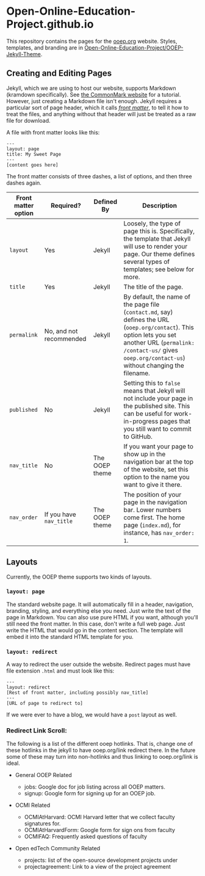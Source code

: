 # Open-Online-Education-Project.github.io

This repository contains the pages for the [ooep.org](https://ooep.org) website.  Styles, templates, and branding are in [Open-Online-Education-Project/OOEP-Jekyll-Theme](https://github.com/Open-Online-Education-Project/OOEP-Jekyll-Theme).

## Creating and Editing Pages

Jekyll, which we are using to host our website, supports Markdown (kramdown specifically).  See [the CommonMark website](https://commonmark.org/help/) for a tutorial.  However, just creating a Markdown file isn't enough.  Jekyll requires a particular sort of page header, which it calls [_front matter_](https://jekyllrb.com/docs/front-matter/), to tell it how to treat the files, and anything without that header will just be treated as a raw file for download.

A file with front matter looks like this:
```
---
layout: page
title: My Sweet Page
---
[content goes here]
```

The front matter consists of three dashes, a list of options, and then three dashes again.

| Front matter option | Required? | Defined By | Description |
| --- | --- | --- | --- |
| `layout` | Yes | Jekyll | Loosely, the type of page this is.  Specifically, the template that Jekyll will use to render your page.  Our theme defines several types of templates; see below for more. |
| `title` | Yes | Jekyll | The title of the page. |
| `permalink` | No, and not recommended | Jekyll | By default, the name of the page file (`contact.md`, say) defines the URL (`ooep.org/contact`).  This option lets you set another URL (`permalink: /contact-us/` gives `ooep.org/contact-us`) without changing the filename. |
| `published` | No | Jekyll | Setting this to `false` means that Jekyll will not include your page in the published site.  This can be useful for work-in-progress pages that you still want to commit to GitHub. |
| `nav_title` | No | The OOEP theme | If you want your page to show up in the navigation bar at the top of the website, set this option to the name you want to give it there. |
| `nav_order` | If you have `nav_title` | The OOEP theme | The position of your page in the navigation bar.  Lower numbers come first.  The home page (`index.md`), for instance, has `nav_order: 1`. |

## Layouts

Currently, the OOEP theme supports two kinds of layouts.

### `layout: page`
The standard website page.  It will automatically fill in a header, navigation, branding, styling, and everything else you need.  Just write the text of the page in Markdown.  You can also use pure HTML if you want, although you'll still need the front matter.  In this case, don't write a full web page.  Just write the HTML that would go in the content section.  The template will embed it into the standard HTML template for you.

### `layout: redirect`
A way to redirect the user outside the website.  Redirect pages must have file extension `.html` and must look like this:

```
---
layout: redirect
[Rest of front matter, including possibly nav_title]
---
[URL of page to redirect to]
```

If we were ever to have a blog, we would have a `post` layout as well.

### Redirect Link Scroll: 

The following is a list of the different ooep hotlinks. That is, change one of these hotlinks in the jekyll to have ooep.org/link redirect there. In the future some of these may turn into non-hotlinks and thus linking to ooep.org/link is ideal. 

* General OOEP Related
  * jobs: Google doc for job listing across all OOEP matters. 
  * signup: Google form for signing up for an OOEP job. 

* OCMI Related
  * OCMIAtHarvard: OCMI Harvard letter that we collect faculty signatures for. 
  * OCMIAtHarvardForm: Google form for sign ons from faculty
  * OCMIFAQ: Frequently asked questions of faculty 

* Open edTech Community Related
  * projects: list of the open-source development projects under 
  * projectagreement: Link to a view of the project agreement 